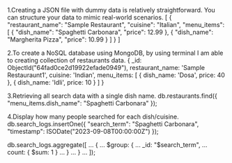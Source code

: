 1.Creating a JSON file with dummy data is relatively straightforward. You can structure your data to mimic real-world scenarios.
[
    {
        "restaurant_name": "Sample Restaurant",
        "cuisine": "Italian",
        "menu_items": [
            {
                "dish_name": "Spaghetti Carbonara",
                "price": 12.99
            },
            {
                "dish_name": "Margherita Pizza",
                "price": 10.99
            }
        ]
    }
]





2.To create a NoSQL database using MongoDB, by using terminal I am able to creating collection of restaurants data.
  {
    _id: ObjectId("64fad0ce2d19922efade0949"),
    restaurant_name: 'Sample Restauraunt1',
    cuisine: 'Indian',
    menu_items: [
      { dish_name: 'Dosa', price: 40 },
      { dish_name: 'Idli', price: 10 }
    ]
  }

  
3.Retrieving all search data with a single dish name.
db.restaurants.find({
     "menu_items.dish_name": "Spaghetti Carbonara"
 });




 
 4.Display how many people searched for each dish/cuisine.
  db.search_logs.insertOne({
     "search_term": "Spaghetti Carbonara",
     "timestamp": ISODate("2023-09-08T00:00:00Z")
 });

 db.search_logs.aggregate([
...     {
...         $group: {
...             _id: "$search_term",
...             count: { $sum: 1 }
...         }
...     }
... ]);
